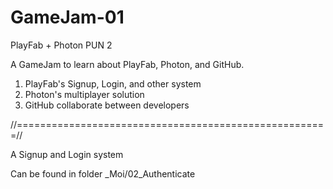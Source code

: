 # GameJam-01
PlayFab + Photon PUN 2

A GameJam to learn about PlayFab, Photon, and GitHub.

1. PlayFab's Signup, Login, and other system
2. Photon's multiplayer solution
3. GitHub collaborate between developers

//======================================================//

A Signup and Login system

Can be found in folder _Moi/02_Authenticate
